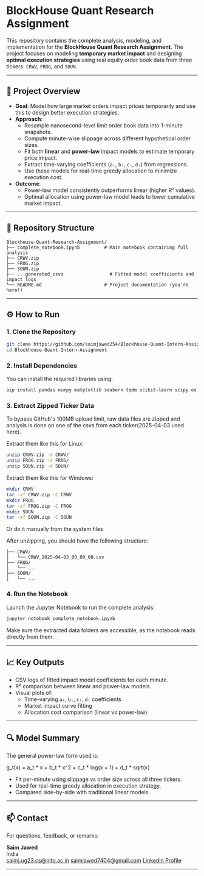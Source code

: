 # BlockHouse Quant Research Assignment

This repository contains the complete analysis, modeling, and implementation for the **BlockHouse Quant Research Assignment**. The project focuses on modeling **temporary market impact** and designing **optimal execution strategies** using real equity order book data from three tickers: `CRWV`, `FROG`, and `SOUN`.

---

## 🧠 Project Overview

- **Goal**: Model how large market orders impact prices temporarily and use this to design better execution strategies.
- **Approach**:
  - Resample nanosecond-level limit order book data into 1-minute snapshots.
  - Compute minute-wise slippage across different hypothetical order sizes.
  - Fit both **linear** and **power-law** impact models to estimate temporary price impact.
  - Extract time-varying coefficients (`aₜ`, `bₜ`, `cₜ`, `dₜ`) from regressions.
  - Use these models for real-time greedy allocation to minimize execution cost.
- **Outcome**:
  - Power-law model consistently outperforms linear (higher R² values).
  - Optimal allocation using power-law model leads to lower cumulative market impact.

---

## 📁 Repository Structure

```
Blockhouse-Quant-Research-Assignment/
├── complete_notebook.ipynb         # Main notebook containing full analysis
├── CRWV.zip
├── FROG.zip
├── SOUN.zip
├── ...generated_csvs                 # Fitted model coefficients and impact logs
└── README.md                       # Project documentation (you're here!)
```

---

## ⚙️ How to Run

### 1. Clone the Repository

```bash
git clone https://github.com/saimjawed254/Blockhouse-Quant-Intern-Assignment.git
cd Blockhouse-Quant-Intern-Assignment
```

### 2. Install Dependencies

You can install the required libraries using:

```bash
pip install pandas numpy matplotlib seaborn tqdm scikit-learn scipy os glob
```

### 3. Extract Zipped Ticker Data

To bypass GitHub's 100MB upload limit, raw data files are zipped and analysis is done on one of the csvs from each ticker(2025-04-03 used here).

Extract them like this for Linux:

```bash
unzip CRWV.zip -d CRWV/
unzip FROG.zip -d FROG/
unzip SOUN.zip -d SOUN/
```

Extract them like this for Windows:

```bash
mkdir CRWV
tar -xf CRWV.zip -C CRWV
mkdir FROG
tar -xf FROG.zip -C FROG
mkdir SOUN
tar -xf SOUN.zip -C SOUN
```

Or do it manually from the system files 

After unzipping, you should have the following structure:

```
├── CRWV/
│   └── CRWV_2025-04-03_00_00_00.csv
├── FROG/
│   └── ...
├── SOUN/
│   └── ...
```

### 4. Run the Notebook

Launch the Jupyter Notebook to run the complete analysis:

```bash
jupyter notebook complete_notebook.ipynb
```

Make sure the extracted data folders are accessible, as the notebook reads directly from them.

---

## 📈 Key Outputs

- CSV logs of fitted impact model coefficients for each minute.
- R² comparison between linear and power-law models.
- Visual plots of:
  - Time-varying `aₜ`, `bₜ`, `cₜ`, `dₜ` coefficients
  - Market impact curve fitting
  - Allocation cost comparison (linear vs power-law)

---

## 🔍 Model Summary

The general power-law form used is:

g_t(x) = a_t * x + b_t * x^2 + c_t * log(x + 1) + d_t * sqrt(x)

- Fit per-minute using slippage vs order size across all three tickers.
- Used for real-time greedy allocation in execution strategy.
- Compared side-by-side with traditional linear models.

---

## 📫 Contact

For questions, feedback, or remarks:

**Saim Jawed**  
India  
saimj.ug23.cs@nitp.ac.in
saimjawed7404@gmail.com
[LinkedIn Profile](https://linkedin.com/in/saim-jawed)

---

